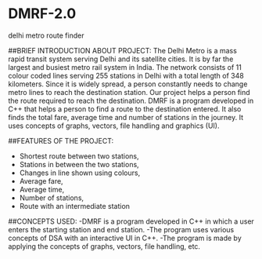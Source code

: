 # DMRF-2.0
delhi metro route finder

##BRIEF INTRODUCTION ABOUT PROJECT:
The Delhi Metro is a mass rapid transit system serving Delhi and its satellite cities. It is by far the largest and busiest metro rail system in India. The network consists of 11 colour coded lines serving 255 stations in Delhi with a total length of 348 kilometers. Since it is widely spread, a person constantly needs to change metro lines to reach the destination station. Our project helps a person find the route required to reach the destination. DMRF is a program developed in C++ that helps a person to find a route to the destination entered. It also finds the total fare, average time and number of stations in the journey. It uses concepts of graphs, vectors, file handling and graphics (UI).

##FEATURES OF THE PROJECT:
- Shortest route between two stations,
- Stations in between the two stations,
- Changes in line shown using colours,
- Average fare,
- Average time,
- Number of stations,
- Route with an intermediate station

##CONCEPTS USED:
-DMRF is a program developed in C++ in which a user enters the starting station and end station.
-The program uses various concepts of DSA with an interactive UI in C++.
-The program is made by applying the concepts of graphs, vectors, file handling, etc.
